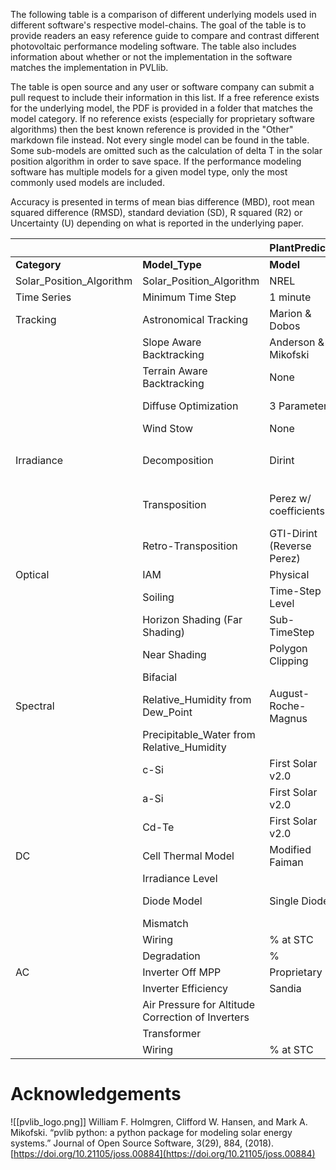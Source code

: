
The following table is a comparison of different underlying models used in different software's respective model-chains.  The goal of the table is to provide readers an easy reference guide to compare and contrast different photovoltaic performance modeling software.  The table also includes information about whether or not the implementation in the software matches the implementation in PVLlib.  

The table is open source and any user or software company can submit a pull request to include their information in this list.  If a free reference exists for the underlying model, the PDF is provided in a folder that matches the model category.  If no reference exists (especially for proprietary software algorithms) then the best known reference is provided in the "Other" markdown file instead.  Not every single model can be found in the table.  Some sub-models are omitted such as the calculation of delta T in the solar position algorithm in order to save space.  If the performance modeling software has multiple models for a given model type, only the most commonly used models are included.

Accuracy is presented in terms of mean bias difference (MBD), root mean squared difference (RMSD), standard deviation (SD), R squared (R2) or Uncertainty (U) depending on what is reported in the underlying paper.


|  |  | **PlantPredict** |  |  | **PVSyst** |  |  |
| ---- | ---- | ---- | ---- | ---- | ---- | ---- | ---- |
| **Category** | **Model_Type** | **Model** | **Published_Accuracy** | **PVLIB** | **Model** | **Published_Accuracy** | **PVLIB** |
| Solar_Position_Algorithm | Solar_Position_Algorithm | NREL | - U:  0.0003&deg; | &#9745; | Proprietary | - U:  0.08&deg; |  |
| Time Series | Minimum Time Step | 1 minute |  |  | 1 hour |  |  |
| Tracking | Astronomical Tracking | Marion & Dobos |  | &#9745; | Proprietary |  |  |
|  | Slope Aware Backtracking | Anderson & Mikofski |  | &#9745; | Proprietary |  |  |
|  | Terrain Aware Backtracking | None |  |  | None |  |  |
|  | Diffuse Optimization | 3 Parameter |  |  | 1 Parameter |  |  |
|  | Wind Stow | None |  |  | Proprietary |  |  |
| Irradiance | Decomposition | Dirint | - MBD: -3 W/m<sup>2</sup><br>- RMSD: 74 W/m<sup>2</sup><br>- SD:  74 W/m<sup>2</sup> | &#9745; | Erbs | - MBD:  -17 W/m<sup>2</sup><br>- RMSD: 88 W/m<sup>2</sup><br>- SD: 87 W/m<sup>2</sup> | &#9745; |
|  | Transposition | Perez w/ coefficients | - MBD: -1%<br>- RMSD: 8% | &#9745; | Perez w/out coefficients | - MBD: -1%<br>- RMSD: 8% | &#9745; |
|  | Retro-Transposition | GTI-Dirint (Reverse Perez) |  | &#9745; | Reverse Hay |  |  |
| Optical | IAM | Physical |  | &#9745; | Fresnel |  |  |
|  | Soiling | Time-Step Level |  |  | Monthly |  |  |
|  | Horizon Shading (Far Shading) | Sub-TimeStep |  |  |  |  |  |
|  | Near Shading | Polygon Clipping |  |  | Polygon Clipping |  |  |
|  | Bifacial |  |  |  | Proprietary |  |  |
| Spectral | Relative_Humidity from Dew_Point | August-Roche-Magnus |  |  | None | N/A |  |
|  | Precipitable_Water from Relative_Humidity |  |  |  |  |  |  |
|  | c-Si | First Solar v2.0 |  | &#9745; | Crest |  |  |
|  | a-Si | First Solar v2.0 |  | &#9745; | Sandia |  | &#9745; |
|  | Cd-Te | First Solar v2.0 |  | &#9745; | First Solar v2.0 |  | &#9745; |
| DC | Cell Thermal Model | Modified Faiman |  |  | Modified Faiman |  |  |
|  | Irradiance Level |  |  |  |  |  |  |
|  | Diode Model | Single Diode |  |  | Single Diode |  |  |
|  | Mismatch |  |  |  |  |  |  |
|  | Wiring | % at STC |  |  | Ohmic |  |  |
|  | Degradation | % |  |  | % |  |  |
| AC | Inverter Off MPP | Proprietary |  |  | Proprietary |  |  |
|  | Inverter Efficiency | Sandia |  | &#9745; |  |  |  |
|  | Air Pressure for Altitude Correction of Inverters |  |  |  | None |  | &#9744; |
|  | Transformer |  |  |  |  |  |  |
|  | Wiring | % at STC |  |  | Ohmic |  |  |

# Acknowledgements



![[pvlib_logo.png]]
William F. Holmgren, Clifford W. Hansen, and Mark A. Mikofski. “pvlib python: a python package for modeling solar energy systems.” Journal of Open Source Software, 3(29), 884, (2018). [https://doi.org/10.21105/joss.00884](https://doi.org/10.21105/joss.00884)